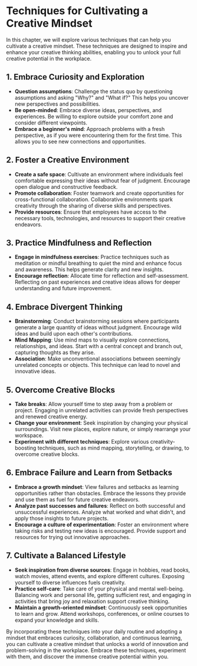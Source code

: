 Techniques for Cultivating a Creative Mindset
======================================================

In this chapter, we will explore various techniques that can help you cultivate a creative mindset. These techniques are designed to inspire and enhance your creative thinking abilities, enabling you to unlock your full creative potential in the workplace.

**1. Embrace Curiosity and Exploration**
----------------------------------------

* **Question assumptions**: Challenge the status quo by questioning assumptions and asking "Why?" and "What if?" This helps you uncover new perspectives and possibilities.
* **Be open-minded**: Embrace diverse ideas, perspectives, and experiences. Be willing to explore outside your comfort zone and consider different viewpoints.
* **Embrace a beginner's mind**: Approach problems with a fresh perspective, as if you were encountering them for the first time. This allows you to see new connections and opportunities.

**2. Foster a Creative Environment**
------------------------------------

* **Create a safe space**: Cultivate an environment where individuals feel comfortable expressing their ideas without fear of judgment. Encourage open dialogue and constructive feedback.
* **Promote collaboration**: Foster teamwork and create opportunities for cross-functional collaboration. Collaborative environments spark creativity through the sharing of diverse skills and perspectives.
* **Provide resources**: Ensure that employees have access to the necessary tools, technologies, and resources to support their creative endeavors.

**3. Practice Mindfulness and Reflection**
------------------------------------------

* **Engage in mindfulness exercises**: Practice techniques such as meditation or mindful breathing to quiet the mind and enhance focus and awareness. This helps generate clarity and new insights.
* **Encourage reflection**: Allocate time for reflection and self-assessment. Reflecting on past experiences and creative ideas allows for deeper understanding and future improvement.

**4. Embrace Divergent Thinking**
---------------------------------

* **Brainstorming**: Conduct brainstorming sessions where participants generate a large quantity of ideas without judgment. Encourage wild ideas and build upon each other's contributions.
* **Mind Mapping**: Use mind maps to visually explore connections, relationships, and ideas. Start with a central concept and branch out, capturing thoughts as they arise.
* **Association**: Make unconventional associations between seemingly unrelated concepts or objects. This technique can lead to novel and innovative ideas.

**5. Overcome Creative Blocks**
-------------------------------

* **Take breaks**: Allow yourself time to step away from a problem or project. Engaging in unrelated activities can provide fresh perspectives and renewed creative energy.
* **Change your environment**: Seek inspiration by changing your physical surroundings. Visit new places, explore nature, or simply rearrange your workspace.
* **Experiment with different techniques**: Explore various creativity-boosting techniques, such as mind mapping, storytelling, or drawing, to overcome creative blocks.

**6. Embrace Failure and Learn from Setbacks**
----------------------------------------------

* **Embrace a growth mindset**: View failures and setbacks as learning opportunities rather than obstacles. Embrace the lessons they provide and use them as fuel for future creative endeavors.
* **Analyze past successes and failures**: Reflect on both successful and unsuccessful experiences. Analyze what worked and what didn't, and apply those insights to future projects.
* **Encourage a culture of experimentation**: Foster an environment where taking risks and testing new ideas is encouraged. Provide support and resources for trying out innovative approaches.

**7. Cultivate a Balanced Lifestyle**
-------------------------------------

* **Seek inspiration from diverse sources**: Engage in hobbies, read books, watch movies, attend events, and explore different cultures. Exposing yourself to diverse influences fuels creativity.
* **Practice self-care**: Take care of your physical and mental well-being. Balancing work and personal life, getting sufficient rest, and engaging in activities that bring joy and relaxation support creative thinking.
* **Maintain a growth-oriented mindset**: Continuously seek opportunities to learn and grow. Attend workshops, conferences, or online courses to expand your knowledge and skills.

By incorporating these techniques into your daily routine and adopting a mindset that embraces curiosity, collaboration, and continuous learning, you can cultivate a creative mindset that unlocks a world of innovation and problem-solving in the workplace. Embrace these techniques, experiment with them, and discover the immense creative potential within you.
